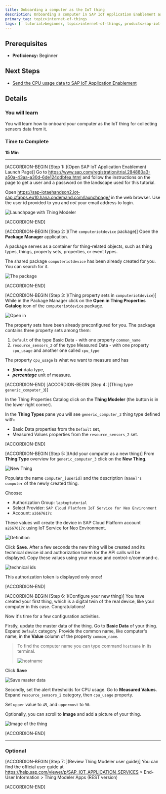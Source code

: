 ```yaml
---
title: Onboarding a computer as the IoT thing
description: Onboarding a computer in SAP IoT Application Enablement as the thing
primary_tag: topic>internet-of-things
tags: [  tutorial>beginner, topic>internet-of-things, products>sap-iot-application-enablement, products>sap-cloud-platform ]
---
```


## Prerequisites  
 - **Proficiency:** Beginner

## Next Steps
 - [Send the CPU usage data to SAP IoT Application Enablement](https://developers.sap.com/tutorials/iotae-comp-sendpy0.html)

## Details
### You will learn  
You will learn how to onboard your computer as the IoT thing for collecting sensors data from it.

### Time to Complete
**15 Min**

---

[ACCORDION-BEGIN [Step 1: ](Open SAP IoT Application Enablement Launch Page)]
Go to <https://www.sap.com/registration/trial.284880a3-a50a-43aa-a30d-6de124ddbfea.html> and follow the instructions on the page to get a user and a password on the landscape used for this tutorial.

Open <https://sap-iotaehandson2.iot-sap.cfapps.eu10.hana.ondemand.com/launchpage/> in the web browser. Use the user id provided to you and _not_ your email address to login.

![Launchpage with Thing Modeler](iotaecomptm0010.jpg)


[ACCORDION-END]

[ACCORDION-BEGIN [Step 2: ](The `computeriotdevice` package)]
Open the **Package Manager** application.

A package serves as a container for thing-related objects, such as thing types, things, property sets, properties, or event types.

The shared package `computeriotdevice` has been already created for you. You can search for it.

![The package](iotaecomptm0020.jpg)


[ACCORDION-END]


[ACCORDION-BEGIN [Step 3: ](Thing property sets in `computeriotdevice`)]
While in the Package Manager click on the **Open in Thing Properties Catalog** icon of the `computeriotdevice` package.

![Open in ](iotaecomptm0030.jpg)

The property sets have been already preconfigured for you. The package contains three property sets among them:

 1. `Default` of the type Basic Data - with one property `common_name`
 2. `resource_sensors_2` of the type Measured Data - with one property `cpu_usage` and another one called `cpu_type`

The property `cpu_usage` is what we want to measure and has

 - ___float___ data type,
 - ___percentage___ unit of measure.


[ACCORDION-END]
[ACCORDION-BEGIN [Step 4: ](Thing type `generic_computer_3`)]

In the Thing Properties Catalog click on the **Thing Modeler** (the button is in the lower right corner).

In the **Thing Types** pane you will see `generic_computer_3` thing type defined with:

 - Basic Data properties from the `Default` set,
 - Measured Values properties from the `resource_sensors_2` set.


[ACCORDION-END]

[ACCORDION-BEGIN [Step 5: ](Add your computer as a new thing)]
From **Thing Type** overview for `generic_computer_3` click on the **New Thing**.

![New Thing](iotaecomptm0060.jpg)

Populate the name `computer_[userid]` and the description `[Name]'s computer` of the newly created thing.

Choose:

 - Authorization Group: `laptoptutorial`
 - Select Provider: `SAP Cloud Platform IoT Service for Neo Environment`
 - Account: `a2667617c`

These values will create the device in SAP Cloud Platform account `a2667617c` using IoT Service for Neo Environment.

![Definition](iotaecomptm0080.jpg)

Click **Save**. After a few seconds the new thing will be created and its technical device id and authorization token for the API calls will be displayed. Copy these values using your mouse and control-c/command-c.

![technical ids](iotaecomptm0091.png)

This authorization token is displayed only once!




[ACCORDION-END]

[ACCORDION-BEGIN [Step 6: ](Configure your new thing)]
You have created your first thing, which is a digital twin of the real device, like your computer in this case. Congratulations!

Now it's time for a few configuration activities.

Firstly, update the master data of the thing. Go to **Basic Data** of your thing. Expand `Default` category. Provide the common name, like computer's name, in the **Value** column of the property `common_name`.

>To find the computer name you can type command `hostname` in its terminal.
>
>![hostname](iotaecomptm0110.jpg)


Click **Save**

![Save master data](iotaecomptm0100.jpg)

Secondly, set the alert thresholds for CPU usage. Go to **Measured Values**. Expand `resource_sensors_2` category, then `cpu_usage` property.

Set `upper` value to `45`, and `uppermost` to `90`.

Optionally, you can scroll to **Image** and add a picture of your thing.

![Image of the thing](iotaecomptm0120.jpg)


[ACCORDION-END]

---

### Optional


[ACCORDION-BEGIN [Step 7: ](Review Thing Modeler user guide)]
You can find the official user guide at https://help.sap.com/viewer/p/SAP_IOT_APPLICATION_SERVICES > End-User Information > Thing Modeler Apps (REST version)


[ACCORDION-END]
